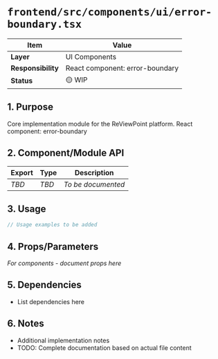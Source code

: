 # `frontend/src/components/ui/error-boundary.tsx`

| Item               | Value                                                              |
| ------------------ | ------------------------------------------------------------------ |
| **Layer**          | UI Components                                                           |
| **Responsibility** | React component: error-boundary                                                   |
| **Status**         | 🟡 WIP                                                            |

## 1. Purpose

Core implementation module for the ReViewPoint platform. React component: error-boundary

## 2. Component/Module API

| Export       | Type     | Description            |
| ------------ | -------- | ---------------------- |
| *TBD*        | *TBD*    | *To be documented*     |

## 3. Usage

```typescript
// Usage examples to be added
```

## 4. Props/Parameters

*For components - document props here*

## 5. Dependencies

- List dependencies here

## 6. Notes

- Additional implementation notes
- TODO: Complete documentation based on actual file content

